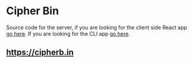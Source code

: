 # Cipher Bin
Source code for the server, if you are looking for the client side React app [go here](https://github.com/bradford-hamilton/cipher-bin-client). If you are looking for the CLI app [go here](https://github.com/bradford-hamilton/cipher-bin-cli).

## https://cipherb.in